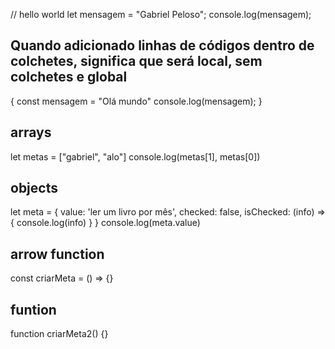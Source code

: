 // hello world
let mensagem = "Gabriel Peloso";
console.log(mensagem);

## Quando adicionado linhas de códigos dentro de colchetes, significa que será local, sem colchetes e global
{
    const mensagem = "Olá mundo"
    console.log(mensagem);
}


## arrays
let metas = ["gabriel", "alo"]
console.log(metas[1], metas[0])  

## objects
let meta = {
    value: 'ler um livro por mês',
    checked: false, 
    isChecked: (info) => {
        console.log(info)
    }
}
console.log(meta.value)

## arrow function
const criarMeta = () => {}

## funtion
function criarMeta2() {}